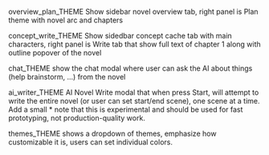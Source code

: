 overview_plan_THEME
Show sidebar novel overview tab, right panel is Plan theme with novel arc and chapters

concept_write_THEME
Show sidedbar concept cache tab with main characters, right panel is Write tab that show full text of chapter 1 along with outline popover of the novel

chat_THEME
show the chat modal where user can ask the AI about things (help brainstorm, ...) from the novel

ai_writer_THEME
AI Novel Write modal that when press Start, will attempt to write the entire novel (or user can set start/end scene), one scene at a time. Add a small * note that this is experimental and should be used for fast prototyping, not production-quality work.

themes_THEME
shows a dropdown of themes, emphasize how customizable it is, users can set individual colors.